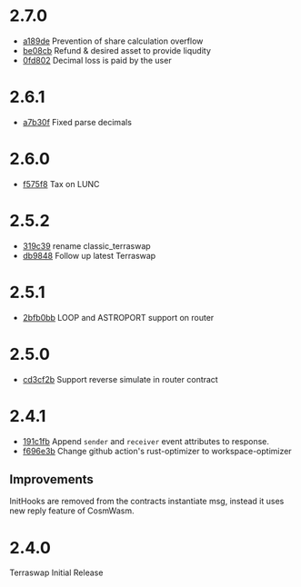 # 2.7.0

* [a189de](https://github.com/terraswap/classic-terraswap/pull/15/commits/a189de88440f5a26e4104aa950fddbcb259a457e) Prevention of share calculation overflow
* [be08cb](https://github.com/terraswap/classic-terraswap/pull/15/commits/be08cb28d04b2310cadebe6a93a82d132303dc45) Refund & desired asset to provide liqudity
* [0fd802](https://github.com/terraswap/classic-terraswap/pull/15/commits/0fd802c4174c2d227b5aeeac79aa1558d3909493) Decimal loss is paid by the user

# 2.6.1

* [a7b30f](https://github.com/terraswap/classic-terraswap/pull/4/commits/a7b30f1c5e8585cdc05240dd8aca5f37a0765d96) Fixed parse decimals

# 2.6.0

* [f575f8](https://github.com/terraswap/classic-terraswap/pull/2/commits/f575f8e816fa551b4328f2e0acbbe9b001a71945) Tax on LUNC

# 2.5.2

* [319c39](https://github.com/terraswap/classic-terraswap/pull/3/commits/319c39b44889c2fc7a02add1ee99713a4a571124) rename classic_terraswap
* [db9848](https://github.com/terraswap/classic-terraswap/pull/1/commits/db98485e7c2b14a13c13a3b8fc0d68d07fed9dd1) Follow up latest Terraswap

# 2.5.1

* [2bfb0bb](https://github.com/terraswap/terraswap/pull/20/commits/82954c0aa289f12a3fe66df30cf1a65ce7bd4a4e) LOOP and ASTROPORT support on router

# 2.5.0

* [cd3cf2b](https://github.com/terraswap/terraswap/pull/30/commits/cd3cf2bb8d2438f5de4f5c1859b91fa46be85bf3) Support reverse simulate in router contract

# 2.4.1

* [191c1fb](https://github.com/terraswap/terraswap/pull/20/commits/191c1fb11e84771a022d793b70b9fe70988e50d3) Append `sender` and `receiver` event attributes to response.
* [f696e3b](https://github.com/terraswap/terraswap/pull/20/commits/f696e3b94d996ddf7fd10333519b82a904b834b1) Change github action's rust-optimizer to workspace-optimizer 

## Improvements 
InitHooks are removed from the contracts instantiate msg, instead it uses new reply feature of CosmWasm. 

# 2.4.0

Terraswap Initial Release
